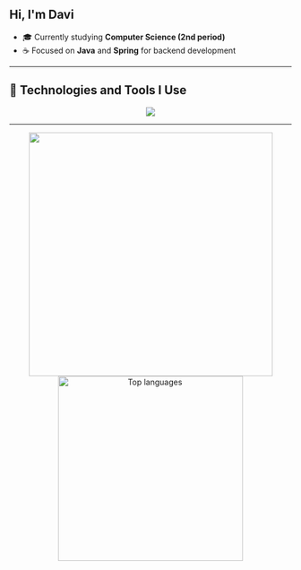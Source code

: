 ## Hi, I'm Davi

- 🎓 Currently studying **Computer Science (2nd period)**
- ☕ Focused on **Java** and **Spring** for backend development
---

## 🧠 Technologies and Tools I Use

<div align="center">
  <img src="https://skillicons.dev/icons?i=java,spring,mysql,git,postman,python"/>
</div>

---

<div align="center">
  <img width="435" src="https://github-readme-stats.vercel.app/api?username=DaviDantass&count_private=true&show_icons=true&theme=nord&rank_icon=github&border_radius=10" />
  <img width="330" src="https://github-readme-stats.vercel.app/api/top-langs/?username=DaviDantass&theme=nord&hide_border=false&include_all_commits=false&count_private=false&layout=compact" alt="Top languages">
</div>
